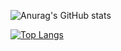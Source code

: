 ![Anurag's GitHub stats](https://github-readme-stats.vercel.app/api?username=alexandrexpjr&show_icons=true&theme=radical)

[![Top Langs](https://github-readme-stats.vercel.app/api/top-langs/?username=alexandrexpjr&layout=compact)](https://github.com/anuraghazra/github-readme-stats)
